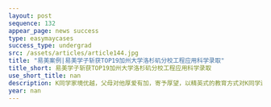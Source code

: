 ```yaml
---
layout: post
sequence: 132
appear_page: news success
type: easymaycases
success_type: undergrad
src: /assets/articles/article144.jpg
title: "易美案例|易美学子斩获TOP19加州大学洛杉矶分校工程应用科学录取"
title_short: 易美学子斩获TOP19加州大学洛杉矶分校工程应用科学录取
use_short_title: nan
description: K同学家境优越，父母对他厚爱有加，寄予厚望，以精英式的教育方式对K同学进行培养。从小时候起，除了在课业上对其严格要求，还让K同学参与了各种课外活动，丰富自身经历。这样的生活与学习方式一直持续到了高中。届时，K同学已经有了钢琴专业8级水平，同时身兼学校数学社团社长，网球部成员。在面临升学的问题上，父母与K同学都十分慎重，详细咨询里好几家教育机构，在反复权衡后，最终选择了易美。K同学的父母回想起当初的决定，如是说道：
year: nan
---
```


